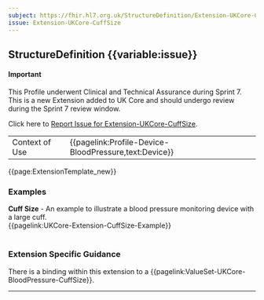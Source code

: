 ```yaml
---
subject: https://fhir.hl7.org.uk/StructureDefinition/Extension-UKCore-CuffSize
issue: Extension-UKCore-CuffSize
---
```

## StructureDefinition {{variable:issue}}

<div id="newAsset" markdown="span" class="alert alert-success" role="alert"><h4><i class="fa fa-star"></i> Important</h4>

This Profile underwent Clinical and Technical Assurance during Sprint 7. This is a new Extension added to UK Core and should undergo review during the Sprint 7 review window.

Click here to <a href="https://simplifier.net/HL7FHIRUKCoreR4/Extension-UKCore-CuffSize/~issues?level=File">Report Issue for Extension-UKCore-CuffSize</a>.
</div>

<table id="addToTranspose">
<tr><td>Context of Use</td>
<td>{{pagelink:Profile-Device-BloodPressure,text:Device}}</td>
</tr>
</table>

{{page:ExtensionTemplate_new}}

<div id="Examples" class="tabcontent">
  <h3>Examples</h3>
  <b>Cuff Size</b> - An example to illustrate a blood pressure monitoring device with a large cuff.<br>
{{pagelink:UKCore-Extension-CuffSize-Example}}
<br><br>
</div>

<h3 id="guidance-cuffsize">Extension Specific Guidance</h3>

There is a binding within this extension to a {{pagelink:ValueSet-UKCore-BloodPressure-CuffSize}}.

---
